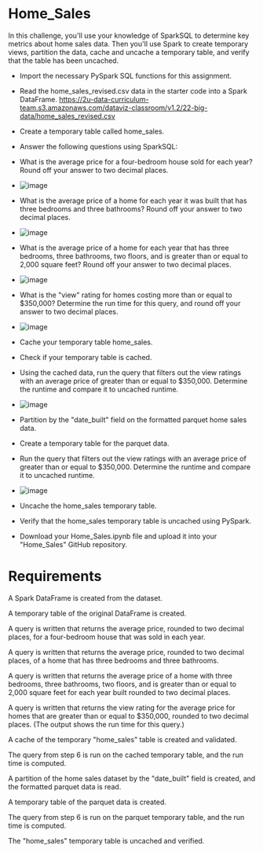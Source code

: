 # Home_Sales

In this challenge, you'll use your knowledge of SparkSQL to determine key metrics about home sales data. Then you'll use Spark to create temporary views, partition the data, cache and uncache a temporary table, and verify that the table has been uncached.

* Import the necessary PySpark SQL functions for this assignment.

* Read the home_sales_revised.csv data in the starter code into a Spark DataFrame.
https://2u-data-curriculum-team.s3.amazonaws.com/dataviz-classroom/v1.2/22-big-data/home_sales_revised.csv

* Create a temporary table called home_sales.

* Answer the following questions using SparkSQL:

* What is the average price for a four-bedroom house sold for each year? Round off your answer to two decimal places.
* 
   ![image](https://user-images.githubusercontent.com/12514249/230746448-95a35e08-9214-46cc-afc3-e8e5bd5b746f.png)

* What is the average price of a home for each year it was built that has three bedrooms and three bathrooms? Round off your answer to two decimal places.
* 
   ![image](https://user-images.githubusercontent.com/12514249/230746472-96078cf0-9a15-405c-8ca0-6cbff238ce4d.png)

* What is the average price of a home for each year that has three bedrooms, three bathrooms, two floors, and is greater than or equal to 2,000 square feet? Round off your answer to two decimal places.
* 
   ![image](https://user-images.githubusercontent.com/12514249/230746487-626540d5-d2a7-4837-8fff-2d63dce45108.png)

* What is the "view" rating for homes costing more than or equal to $350,000? Determine the run time for this query, and round off your answer to two decimal places.
*  
  ![image](https://user-images.githubusercontent.com/12514249/230746497-5e817b0f-51e0-4ad7-aa0d-b4fd2b2811a4.png)

* Cache your temporary table home_sales.

* Check if your temporary table is cached.

* Using the cached data, run the query that filters out the view ratings with an average price of greater than or equal to $350,000. Determine the runtime and compare it to uncached runtime.
* 
   ![image](https://user-images.githubusercontent.com/12514249/230746524-3cb2ec95-407c-4ca2-b94e-2f85192cee91.png)

* Partition by the "date_built" field on the formatted parquet home sales data.

* Create a temporary table for the parquet data.

* Run the query that filters out the view ratings with an average price of greater than or equal to $350,000. Determine the runtime and compare it to uncached runtime.
* 
   ![image](https://user-images.githubusercontent.com/12514249/230746558-2cf1068b-99bc-453c-ba75-7c107b2119f6.png)

* Uncache the home_sales temporary table.

* Verify that the home_sales temporary table is uncached using PySpark.

* Download your Home_Sales.ipynb file and upload it into your "Home_Sales" GitHub repository.


# Requirements
A Spark DataFrame is created from the dataset. 

A temporary table of the original DataFrame is created. 

A query is written that returns the average price, rounded to two decimal places, for a four-bedroom house that was sold in each year. 

A query is written that returns the average price, rounded to two decimal places, of a home that has three bedrooms and three bathrooms. 

A query is written that returns the average price of a home with three bedrooms, three bathrooms, two floors, and is greater than or equal to 2,000 square feet for each year built rounded to two decimal places. 

A query is written that returns the view rating for the average price for homes that are greater than or equal to $350,000, rounded to two decimal places. (The output shows the run time for this query.) 

A cache of the temporary "home_sales" table is created and validated. 

The query from step 6 is run on the cached temporary table, and the run time is computed. 

A partition of the home sales dataset by the "date_built" field is created, and the formatted parquet data is read. 

A temporary table of the parquet data is created. 

The query from step 6 is run on the parquet temporary table, and the run time is computed. 

The "home_sales" temporary table is uncached and verified. 

